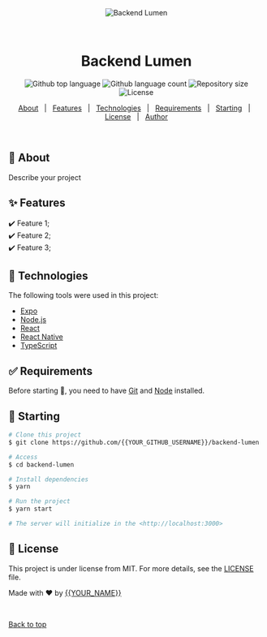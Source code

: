 <div align="center" id="top"> 
  <img src="./.github/app.gif" alt="Backend Lumen" />

  &#xa0;

  <!-- <a href="https://backendlumen.netlify.app">Demo</a> -->
</div>

<h1 align="center">Backend Lumen</h1>

<p align="center">
  <img alt="Github top language" src="https://img.shields.io/github/languages/top/{{YOUR_GITHUB_USERNAME}}/backend-lumen?color=56BEB8">

  <img alt="Github language count" src="https://img.shields.io/github/languages/count/{{YOUR_GITHUB_USERNAME}}/backend-lumen?color=56BEB8">

  <img alt="Repository size" src="https://img.shields.io/github/repo-size/{{YOUR_GITHUB_USERNAME}}/backend-lumen?color=56BEB8">

  <img alt="License" src="https://img.shields.io/github/license/{{YOUR_GITHUB_USERNAME}}/backend-lumen?color=56BEB8">

  <!-- <img alt="Github issues" src="https://img.shields.io/github/issues/{{YOUR_GITHUB_USERNAME}}/backend-lumen?color=56BEB8" /> -->

  <!-- <img alt="Github forks" src="https://img.shields.io/github/forks/{{YOUR_GITHUB_USERNAME}}/backend-lumen?color=56BEB8" /> -->

  <!-- <img alt="Github stars" src="https://img.shields.io/github/stars/{{YOUR_GITHUB_USERNAME}}/backend-lumen?color=56BEB8" /> -->
</p>

<!-- Status -->

<!-- <h4 align="center"> 
	🚧  Backend Lumen 🚀 Under construction...  🚧
</h4> 

<hr> -->

<p align="center">
  <a href="#dart-about">About</a> &#xa0; | &#xa0; 
  <a href="#sparkles-features">Features</a> &#xa0; | &#xa0;
  <a href="#rocket-technologies">Technologies</a> &#xa0; | &#xa0;
  <a href="#white_check_mark-requirements">Requirements</a> &#xa0; | &#xa0;
  <a href="#checkered_flag-starting">Starting</a> &#xa0; | &#xa0;
  <a href="#memo-license">License</a> &#xa0; | &#xa0;
  <a href="https://github.com/{{YOUR_GITHUB_USERNAME}}" target="_blank">Author</a>
</p>

<br>

## :dart: About ##

Describe your project

## :sparkles: Features ##

:heavy_check_mark: Feature 1;\
:heavy_check_mark: Feature 2;\
:heavy_check_mark: Feature 3;

## :rocket: Technologies ##

The following tools were used in this project:

- [Expo](https://expo.io/)
- [Node.js](https://nodejs.org/en/)
- [React](https://pt-br.reactjs.org/)
- [React Native](https://reactnative.dev/)
- [TypeScript](https://www.typescriptlang.org/)

## :white_check_mark: Requirements ##

Before starting :checkered_flag:, you need to have [Git](https://git-scm.com) and [Node](https://nodejs.org/en/) installed.

## :checkered_flag: Starting ##

```bash
# Clone this project
$ git clone https://github.com/{{YOUR_GITHUB_USERNAME}}/backend-lumen

# Access
$ cd backend-lumen

# Install dependencies
$ yarn

# Run the project
$ yarn start

# The server will initialize in the <http://localhost:3000>
```

## :memo: License ##

This project is under license from MIT. For more details, see the [LICENSE](LICENSE.md) file.


Made with :heart: by <a href="https://github.com/{{YOUR_GITHUB_USERNAME}}" target="_blank">{{YOUR_NAME}}</a>

&#xa0;

<a href="#top">Back to top</a>
